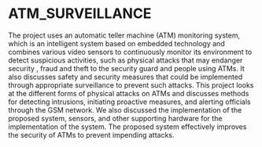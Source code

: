 # ATM_SURVEILLANCE

The project uses an automatic teller machine (ATM) monitoring system, which is an intelligent system based on embedded
technology and combines various video sensors to continuously monitor its environment to detect suspicious activities,
such as physical attacks that may endanger security , fraud and theft to the security guard and people using ATMs. It
also discusses safety and security measures that could be implemented through appropriate surveillance to prevent such
attacks. This project looks at the different forms of physical attacks on ATMs and discusses methods for detecting
intrusions, initiating proactive measures, and alerting officials through the GSM network. We also discussed the
implementation of the proposed system, sensors, and other supporting hardware for the implementation of the system. The
proposed system effectively improves the security of ATMs to prevent impending attacks.
